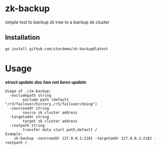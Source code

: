 # zk-backup

simple tool to backup zk tree to a backup zk cluster

## Installation

```bash
go install github.com/stardemo/zk-backup@latest
```

# Usage

***struct update doc has not been update***

```
Usage of ./zk-backup:
  -excludepath string
        exclude path (default "/r3/failover/history,/r3/failover/doing")
  -sourceaddr string
        source zk cluster address
  -targetaddr string
        target zk cluster address
  -rootpath string
        transfer data start path,default /
Example:
    zk-backup -sourceaddr 127.0.0.1:2181 -targetaddr 127.0.0.1:2182 -rootpath /
```
